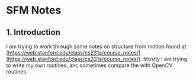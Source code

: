 # SFM Notes 

## 1. Introduction
I am trying to work through some notes on structure from motion found at [https://web.stanford.edu/class/cs231a/course_notes/](https://web.stanford.edu/class/cs231a/course_notes/). Mostly I am trying to write my own routines, anc sometimes compare the with OpenCV routines.
